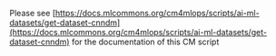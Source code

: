 Please see [https://docs.mlcommons.org/cm4mlops/scripts/ai-ml-datasets/get-dataset-cnndm](https://docs.mlcommons.org/cm4mlops/scripts/ai-ml-datasets/get-dataset-cnndm) for the documentation of this CM script
